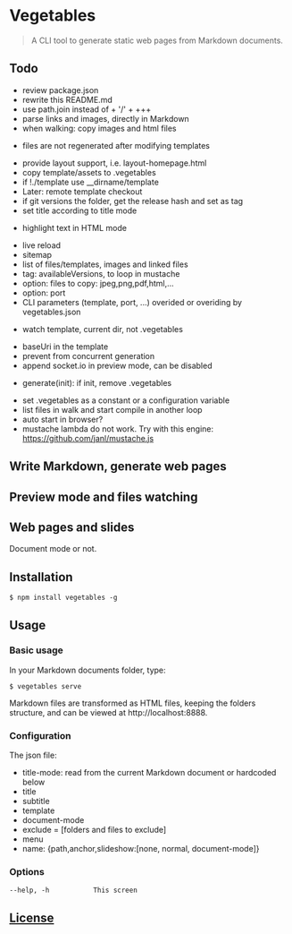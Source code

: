 # Vegetables

> A CLI tool to generate static web pages from Markdown documents.

## Todo

- review package.json
- rewrite this README.md
- use path.join instead of + '/' + +++
- parse links and images, directly in Markdown
- when walking: copy images and html files
+ files are not regenerated after modifying templates
- provide layout support, i.e. layout-homepage.html
- copy template/assets to .vegetables
- if !./template use __dirname/template
- Later: remote template checkout
- if git versions the folder, get the release hash and set as tag
- set title according to title mode
+ highlight text in HTML mode
- live reload
- sitemap
- list of files/templates, images and linked files
- tag: availableVersions, to loop in mustache
- option: files to copy: jpeg,png,pdf,html,...
- option: port
- CLI parameters (template, port, ...) overided or overiding by vegetables.json
+ watch template, current dir, not .vegetables
- baseUri in the template
- prevent from concurrent generation
- append socket.io in preview mode, can be disabled
+ generate(init): if init, remove .vegetables
- set .vegetables as a constant or a configuration variable
- list files in walk and start compile in another loop
- auto start in browser?
- mustache lambda do not work. Try with this engine: https://github.com/janl/mustache.js


## Write Markdown, generate web pages

## Preview mode and files watching

## Web pages and slides

Document mode or not.

## Installation

    $ npm install vegetables -g

## Usage

### Basic usage

In your Markdown documents folder, type:

    $ vegetables serve

Markdown files are transformed as HTML files, keeping the folders structure, and can be viewed at http://localhost:8888.

### Configuration

The json file:

- title-mode: read from the current Markdown document or hardcoded below
- title
- subtitle
- template
- document-mode
- exclude = [folders and files to exclude]
- menu
 - name: {path,anchor,slideshow:[none, normal, document-mode]}

### Options

```
--help, -h           This screen
```


## [License](LICENSE)